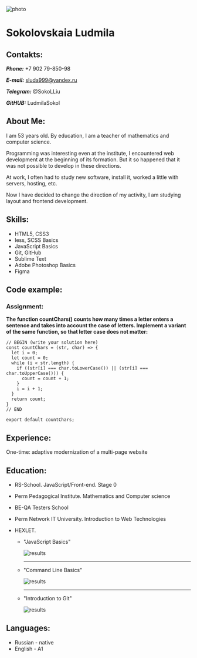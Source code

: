 ![photo](img/foto.jpg "Моя фотография")
# Sokolovskaia Ludmila

## Contakts:

***Phone:*** +7 902 79-850-98

***E-mail:*** sluda999@yandex.ru

***Telegram:*** @SokoLLiu

***GitHUB:*** LudmilaSokol

## About Me:
I am 53 years old. By education, I am a teacher of mathematics and computer science. 

Programming was interesting even at the institute, I encountered web development at the beginning of its formation. But it so happened that it was not possible to develop in these directions.

At work, I often had to study new software, install it, worked a little with servers, hosting, etc.

Now I have decided to change the direction of my activity, I am studying layout and frontend development.

## Skills:
* HTML5, CSS3
* less, SCSS Basics
* JavaScript Basics
* Git, GitHub
* Sublime Text
* Adobe Photoshop Basics
* Figma

## Code example:

### Assignment: 
**The function countChars() counts how many times a letter enters a sentence and takes into account the case of letters. Implement a variant of the same function, so that letter case does not matter:**


```
// BEGIN (write your solution here)
const countChars = (str, char) => {
  let i = 0;
  let count = 0;
  while (i < str.length) {
    if ((str[i] === char.toLowerCase()) || (str[i] === char.toUpperCase())) {
      count = count + 1;
    }
    i = i + 1;
  }
  return count;
}
// END

export default countChars;
```

## Experience:
One-time: adaptive modernization of a multi-page website

## Education:
* RS-School. JavaScript/Front-end. Stage 0

* Perm Pedagogical Institute. Mathematics and Computer science
* BE-QA Testers School
* Perm Network IT University. Introduction to Web Technologies
* HEXLET.
    + "JavaScript Basics"
      
      ![results](img/hexlet_js_basics.png "results")
      
        ********
      
    +  "Command Line Basics"
      
       ![results](img/hexlet_bash_basics.png "results")
       
        ********
       
    +  "Introduction to Git"
      
       ![results](img/hexlet_git_basics.png "results")

## Languages:
* Russian - native
* English - A1
